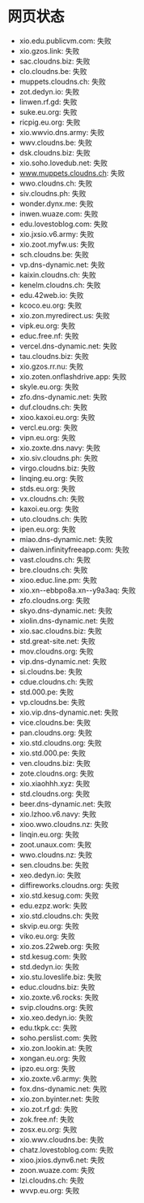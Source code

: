 # 网页状态
- xio.edu.publicvm.com: 失败
- xio.gzos.link: 失败
- sac.cloudns.biz: 失败
- clo.cloudns.be: 失败
- muppets.cloudns.ch: 失败
- zot.dedyn.io: 失败
- linwen.rf.gd: 失败
- suke.eu.org: 失败
- ricpig.eu.org: 失败
- xio.wwvio.dns.army: 失败
- wwv.cloudns.be: 失败
- dsk.cloudns.biz: 失败
- xio.soho.lovedub.net: 失败
- www.muppets.cloudns.ch: 失败
- wwo.cloudns.ch: 失败
- siv.cloudns.ph: 失败
- wonder.dynx.me: 失败
- inwen.wuaze.com: 失败
- edu.lovestoblog.com: 失败
- xio.jxsio.v6.army: 失败
- xio.zoot.myfw.us: 失败
- sch.cloudns.be: 失败
- vp.dns-dynamic.net: 失败
- kaixin.cloudns.ch: 失败
- kenelm.cloudns.ch: 失败
- edu.42web.io: 失败
- kcoco.eu.org: 失败
- xio.zon.myredirect.us: 失败
- vipk.eu.org: 失败
- educ.free.nf: 失败
- vercel.dns-dynamic.net: 失败
- tau.cloudns.biz: 失败
- xio.gzos.rr.nu: 失败
- xio.zoten.onflashdrive.app: 失败
- skyle.eu.org: 失败
- zfo.dns-dynamic.net: 失败
- duf.cloudns.ch: 失败
- xioo.kaxoi.eu.org: 失败
- vercl.eu.org: 失败
- vipn.eu.org: 失败
- xio.zoxte.dns.navy: 失败
- xio.siv.cloudns.ph: 失败
- virgo.cloudns.biz: 失败
- linqing.eu.org: 失败
- stds.eu.org: 失败
- vx.cloudns.ch: 失败
- kaxoi.eu.org: 失败
- uto.cloudns.ch: 失败
- ipen.eu.org: 失败
- miao.dns-dynamic.net: 失败
- daiwen.infinityfreeapp.com: 失败
- vast.cloudns.ch: 失败
- bre.cloudns.ch: 失败
- xioo.educ.line.pm: 失败
- xio.xn--ebbpo8a.xn--y9a3aq: 失败
- zfo.cloudns.org: 失败
- skyo.dns-dynamic.net: 失败
- xiolin.dns-dynamic.net: 失败
- xio.sac.cloudns.biz: 失败
- std.great-site.net: 失败
- mov.cloudns.org: 失败
- vip.dns-dynamic.net: 失败
- si.cloudns.be: 失败
- cdue.cloudns.ch: 失败
- std.000.pe: 失败
- vp.cloudns.be: 失败
- xio.vip.dns-dynamic.net: 失败
- vice.cloudns.be: 失败
- pan.cloudns.org: 失败
- xio.std.cloudns.org: 失败
- xio.std.000.pe: 失败
- ven.cloudns.biz: 失败
- zote.cloudns.org: 失败
- xio.xiaohhh.xyz: 失败
- std.cloudns.org: 失败
- beer.dns-dynamic.net: 失败
- xio.lzhoo.v6.navy: 失败
- xioo.wwo.cloudns.nz: 失败
- linqin.eu.org: 失败
- zoot.unaux.com: 失败
- wwo.cloudns.nz: 失败
- sen.cloudns.be: 失败
- xeo.dedyn.io: 失败
- diffireworks.cloudns.org: 失败
- xio.std.kesug.com: 失败
- edu.ezpz.work: 失败
- xio.std.cloudns.ch: 失败
- skvip.eu.org: 失败
- viko.eu.org: 失败
- xio.zos.22web.org: 失败
- std.kesug.com: 失败
- std.dedyn.io: 失败
- xio.stu.loveslife.biz: 失败
- educ.cloudns.biz: 失败
- xio.zoxte.v6.rocks: 失败
- svip.cloudns.org: 失败
- xio.xeo.dedyn.io: 失败
- edu.tkpk.cc: 失败
- soho.perslist.com: 失败
- xio.zon.lookin.at: 失败
- xongan.eu.org: 失败
- ipzo.eu.org: 失败
- xio.zoxte.v6.army: 失败
- fox.dns-dynamic.net: 失败
- xio.zon.byinter.net: 失败
- xio.zot.rf.gd: 失败
- zok.free.nf: 失败
- zosx.eu.org: 失败
- xio.wwv.cloudns.be: 失败
- chatz.lovestoblog.com: 失败
- xioo.jxios.dynv6.net: 失败
- zoon.wuaze.com: 失败
- lzi.cloudns.ch: 失败
- wvvp.eu.org: 失败
